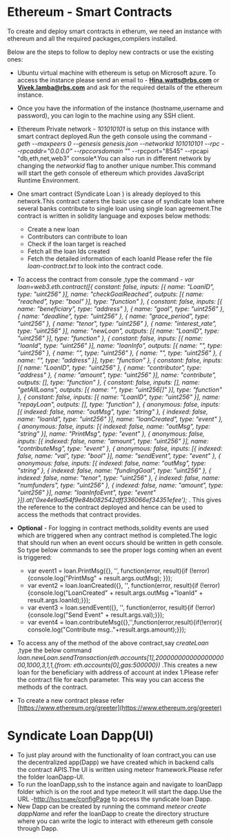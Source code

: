 # Ethereum - Smart Contracts
To create and deploy smart contracts in etherum, we need an instance with ethereum and all the required packages,compilers installed.

Below are the steps to follow to deploy new contracts or use the existing ones:

- Ubuntu virtual machine with ethereum is setup on Microsoft azure. To access the instance please send an email to - **Hina.watts@rbs.com** or **Vivek.lamba@rbs.com** and ask for the required details of the ethereum instance.
- Once you have the information of the instance (hostname,username and password), you can login to the machine using any SSH client.
- Ethereum Private network - *101010101* is setup on this instance with smart contract deployed.Run the geth console using the command - *geth --maxpeers 0 --genesis genesis.json --networkid 101010101  --rpc  --rpcaddr="0.0.0.0" --rpccorsdomain "*"  --rpcport="8545" --rpcapi "db,eth,net,web3"   console*.You can also run in different network by changing the *networkid* flag to another unique number.This command will start the geth console of ethereum which provides JavaScript Runtime Environment.
- One smart contract (Syndicate Loan ) is already deployed to this network.This contract caters the basic use case of syndicate loan where several banks contribute to single loan using single loan agreement.The contract is written in solidity language and exposes below methods:
    -   Create a new loan 
    -   Contributors can contribute to loan 
    -   Check if the loan target is reached
    -   Fetch all the loan Ids created 
    -   Fetch the detailed information of each loanId
Please refer the file *loan-contract.txt* to look into the contract code.
- To access the contract from console ,type the command - *var loan=web3.eth.contract([{ constant: false, inputs: [{ name: "LoanID", type: "uint256" }], name: "checkGoalReached", outputs: [{ name: "reached", type: "bool" }], type: "function" }, { constant: false, inputs: [{ name: "beneficiary", type: "address" }, { name: "goal", type: "uint256" }, { name: "deadline", type: "uint256" }, { name: "grace_period", type: "uint256" }, { name: "tenor", type: "uint256" }, { name: "interest_rate", type: "uint256" }], name: "newLoan", outputs: [{ name: "LoanID", type: "uint256" }], type: "function" }, { constant: false, inputs: [{ name: "loanId", type: "uint256" }], name: "loanInfo", outputs: [{ name: "", type: "uint256" }, { name: "", type: "uint256" }, { name: "", type: "uint256" }, { name: "", type: "address" }], type: "function" }, { constant: false, inputs: [{ name: "LoanID", type: "uint256" }, { name: "contributor", type: "address" }, { name: "amount", type: "uint256" }], name: "contribute", outputs: [], type: "function" }, { constant: false, inputs: [], name: "getAllLoans", outputs: [{ name: "", type: "uint256[]" }], type: "function" }, { constant: false, inputs: [{ name: "LoanID", type: "uint256" }], name: "repayLoan", outputs: [], type: "function" }, { anonymous: false, inputs: [{ indexed: false, name: "outMsg", type: "string" }, { indexed: false, name: "loanId", type: "uint256" }], name: "loanCreated", type: "event" }, { anonymous: false, inputs: [{ indexed: false, name: "outMsg", type: "string" }], name: "PrintMsg", type: "event" }, { anonymous: false, inputs: [{ indexed: false, name: "amount", type: "uint256" }], name: "contributeMsg", type: "event" }, { anonymous: false, inputs: [{ indexed: false, name: "val", type: "bool" }], name: "sendEvent", type: "event" }, { anonymous: false, inputs: [{ indexed: false, name: "outMsg", type: "string" }, { indexed: false, name: "fundingGoal", type: "uint256" }, { indexed: false, name: "tenor", type: "uint256" }, { indexed: false, name: "numfunders", type: "uint256" }, { indexed: false, name: "amount", type: "uint256" }], name: "loanInfoEvnt", type: "event" }]).at('0xe4e9ad54f9e84b082542dff336066ef34351efee');* . This gives the reference to the contract deployed and hence can be used to access the methods that contract provides.

- **Optional** - For logging in contract methods,solidity events are used which are triggered when any contract method is completed.The logic that should run when an event occurs should be written in geth console. So type below commands to see the proper logs coming when an event is triggered:
    - var event1 = loan.PrintMsg({}, '', function(error, result){if (!error){console.log("PrintMsg" + result.args.outMsg);
}});
    - var event2 = loan.loanCreated({}, '', function(error, result){if (!error){console.log("LoanCreated" + result.args.outMsg +"loanId" + result.args.loanId);}});
    - var event3 = loan.sendEvent({}, '', function(error, result){if (!error){console.log("Send Event" + result.args.val);}});
    - var event4 = loan.contributeMsg({},'',function(error,result){if(!error){
    console.log("Contribute msg.."+result.args.amount);}});
- To access any of the method of the above contract,say *createLoan* ,type the below command *loan.newLoan.sendTransaction(eth.accounts[1],20000000000000000000,1000,3,1,1,{from: eth.accounts[0],gas:500000})* .This creates a new loan for the beneficiary with address of account at index 1.Please refer the contract file for each parameter.
This way you can access the methods of the contract.
- To create a new contract please refer [https://www.ethereum.org/greeter](https://www.ethereum.org/greeter) 

# Syndicate Loan Dapp(UI)
- To just play around with the functionality of loan contract,you can use the decentralized app(Dapp) we have created which in backend calls the contract APIS.The UI is written using meteor framework.Please refer the folder loanDapp-UI.
- To run the loanDapp,ssh to the instance again and navigate to loanDapp folder which is on the root and type meteor.It will start the dapp.Use the URL -[http://`hostname`/configPage](http://`hostname`/configPage) to access the syndicate loan Dapp.
- New Dapp can be created by running the command *meteor create dappName* and refer the loanDapp to create the directory structure where you can write the logic to interact with ethereum geth console through Dapp.



